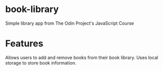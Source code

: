 # book-library
Simple library app from The Odin Project's JavaScript Course
# Features
Allows users to add and remove books from their book library. Uses local storage to store book information.

